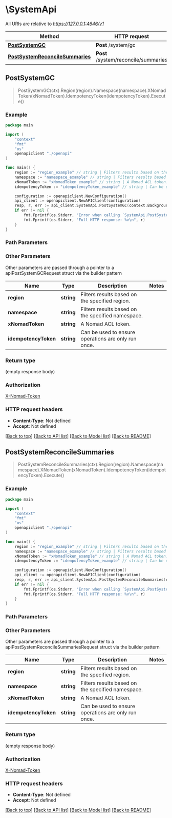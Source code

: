 # \SystemApi

All URIs are relative to *https://127.0.0.1:4646/v1*

Method | HTTP request | Description
------------- | ------------- | -------------
[**PostSystemGC**](SystemApi.md#PostSystemGC) | **Post** /system/gc | 
[**PostSystemReconcileSummaries**](SystemApi.md#PostSystemReconcileSummaries) | **Post** /system/reconcile/summaries | 



## PostSystemGC

> PostSystemGC(ctx).Region(region).Namespace(namespace).XNomadToken(xNomadToken).IdempotencyToken(idempotencyToken).Execute()



### Example

```go
package main

import (
    "context"
    "fmt"
    "os"
    openapiclient "./openapi"
)

func main() {
    region := "region_example" // string | Filters results based on the specified region. (optional)
    namespace := "namespace_example" // string | Filters results based on the specified namespace. (optional)
    xNomadToken := "xNomadToken_example" // string | A Nomad ACL token. (optional)
    idempotencyToken := "idempotencyToken_example" // string | Can be used to ensure operations are only run once. (optional)

    configuration := openapiclient.NewConfiguration()
    api_client := openapiclient.NewAPIClient(configuration)
    resp, r, err := api_client.SystemApi.PostSystemGC(context.Background()).Region(region).Namespace(namespace).XNomadToken(xNomadToken).IdempotencyToken(idempotencyToken).Execute()
    if err != nil {
        fmt.Fprintf(os.Stderr, "Error when calling `SystemApi.PostSystemGC``: %v\n", err)
        fmt.Fprintf(os.Stderr, "Full HTTP response: %v\n", r)
    }
}
```

### Path Parameters



### Other Parameters

Other parameters are passed through a pointer to a apiPostSystemGCRequest struct via the builder pattern


Name | Type | Description  | Notes
------------- | ------------- | ------------- | -------------
 **region** | **string** | Filters results based on the specified region. | 
 **namespace** | **string** | Filters results based on the specified namespace. | 
 **xNomadToken** | **string** | A Nomad ACL token. | 
 **idempotencyToken** | **string** | Can be used to ensure operations are only run once. | 

### Return type

 (empty response body)

### Authorization

[X-Nomad-Token](../README.md#X-Nomad-Token)

### HTTP request headers

- **Content-Type**: Not defined
- **Accept**: Not defined

[[Back to top]](#) [[Back to API list]](../README.md#documentation-for-api-endpoints)
[[Back to Model list]](../README.md#documentation-for-models)
[[Back to README]](../README.md)


## PostSystemReconcileSummaries

> PostSystemReconcileSummaries(ctx).Region(region).Namespace(namespace).XNomadToken(xNomadToken).IdempotencyToken(idempotencyToken).Execute()



### Example

```go
package main

import (
    "context"
    "fmt"
    "os"
    openapiclient "./openapi"
)

func main() {
    region := "region_example" // string | Filters results based on the specified region. (optional)
    namespace := "namespace_example" // string | Filters results based on the specified namespace. (optional)
    xNomadToken := "xNomadToken_example" // string | A Nomad ACL token. (optional)
    idempotencyToken := "idempotencyToken_example" // string | Can be used to ensure operations are only run once. (optional)

    configuration := openapiclient.NewConfiguration()
    api_client := openapiclient.NewAPIClient(configuration)
    resp, r, err := api_client.SystemApi.PostSystemReconcileSummaries(context.Background()).Region(region).Namespace(namespace).XNomadToken(xNomadToken).IdempotencyToken(idempotencyToken).Execute()
    if err != nil {
        fmt.Fprintf(os.Stderr, "Error when calling `SystemApi.PostSystemReconcileSummaries``: %v\n", err)
        fmt.Fprintf(os.Stderr, "Full HTTP response: %v\n", r)
    }
}
```

### Path Parameters



### Other Parameters

Other parameters are passed through a pointer to a apiPostSystemReconcileSummariesRequest struct via the builder pattern


Name | Type | Description  | Notes
------------- | ------------- | ------------- | -------------
 **region** | **string** | Filters results based on the specified region. | 
 **namespace** | **string** | Filters results based on the specified namespace. | 
 **xNomadToken** | **string** | A Nomad ACL token. | 
 **idempotencyToken** | **string** | Can be used to ensure operations are only run once. | 

### Return type

 (empty response body)

### Authorization

[X-Nomad-Token](../README.md#X-Nomad-Token)

### HTTP request headers

- **Content-Type**: Not defined
- **Accept**: Not defined

[[Back to top]](#) [[Back to API list]](../README.md#documentation-for-api-endpoints)
[[Back to Model list]](../README.md#documentation-for-models)
[[Back to README]](../README.md)

